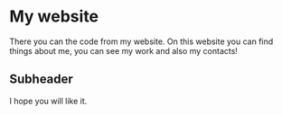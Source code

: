 # My website

There you can the code from my website. On this website you can find things about me, you can see my work and also my contacts!

## Subheader

I hope you will like it.
